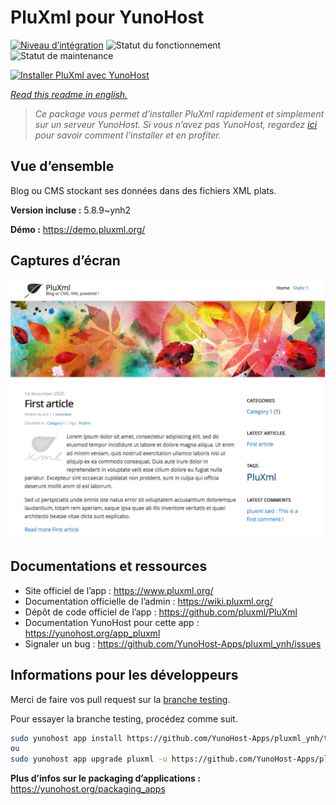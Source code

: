 <!--
N.B.: This README was automatically generated by https://github.com/YunoHost/apps/tree/master/tools/README-generator
It shall NOT be edited by hand.
-->

# PluXml pour YunoHost

[![Niveau d’intégration](https://dash.yunohost.org/integration/pluxml.svg)](https://dash.yunohost.org/appci/app/pluxml) ![Statut du fonctionnement](https://ci-apps.yunohost.org/ci/badges/pluxml.status.svg) ![Statut de maintenance](https://ci-apps.yunohost.org/ci/badges/pluxml.maintain.svg)

[![Installer PluXml avec YunoHost](https://install-app.yunohost.org/install-with-yunohost.svg)](https://install-app.yunohost.org/?app=pluxml)

*[Read this readme in english.](./README.md)*

> *Ce package vous permet d’installer PluXml rapidement et simplement sur un serveur YunoHost.
Si vous n’avez pas YunoHost, regardez [ici](https://yunohost.org/#/install) pour savoir comment l’installer et en profiter.*

## Vue d’ensemble

Blog ou CMS stockant ses données dans des fichiers XML plats.


**Version incluse :** 5.8.9~ynh2

**Démo :** https://demo.pluxml.org/

## Captures d’écran

![Capture d’écran de PluXml](./doc/screenshots/screenshot.png)

## Documentations et ressources

* Site officiel de l’app : <https://www.pluxml.org/>
* Documentation officielle de l’admin : <https://wiki.pluxml.org/>
* Dépôt de code officiel de l’app : <https://github.com/pluxml/PluXml>
* Documentation YunoHost pour cette app : <https://yunohost.org/app_pluxml>
* Signaler un bug : <https://github.com/YunoHost-Apps/pluxml_ynh/issues>

## Informations pour les développeurs

Merci de faire vos pull request sur la [branche testing](https://github.com/YunoHost-Apps/pluxml_ynh/tree/testing).

Pour essayer la branche testing, procédez comme suit.

``` bash
sudo yunohost app install https://github.com/YunoHost-Apps/pluxml_ynh/tree/testing --debug
ou
sudo yunohost app upgrade pluxml -u https://github.com/YunoHost-Apps/pluxml_ynh/tree/testing --debug
```

**Plus d’infos sur le packaging d’applications :** <https://yunohost.org/packaging_apps>